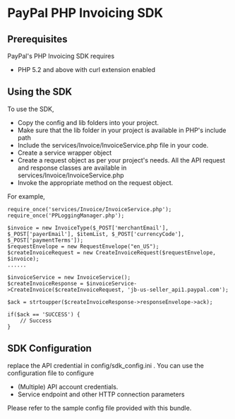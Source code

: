 
PayPal PHP Invoicing SDK
===============================

Prerequisites
-------------

PayPal's PHP Invoicing SDK requires 

 * PHP 5.2 and above with curl extension enabled
  

Using the SDK
-------------

To use the SDK, 

* Copy the config and lib folders into your project.
* Make sure that the lib folder in your project is available in PHP's include path
* Include the services/Invoice/InvoiceService.php file in your code.
* Create a service wrapper object
* Create a request object as per your project's needs. All the API request and response classes are available in services/Invoice/InvoiceService.php
* Invoke the appropriate method on the request object.

For example,

	require_once('services/Invoice/InvoiceService.php');
	require_once('PPLoggingManager.php');

  	$invoice = new InvoiceType($_POST['merchantEmail'], $_POST['payerEmail'], $itemList, $_POST['currencyCode'], $_POST['paymentTerms']);
	$requestEnvelope = new RequestEnvelope("en_US");
	$createInvoiceRequest = new CreateInvoiceRequest($requestEnvelope, $invoice);
	......

	$invoiceService = new InvoiceService();
	$createInvoiceResponse = $invoiceService->CreateInvoice($createInvoiceRequest, 'jb-us-seller_api1.paypal.com');
	
	$ack = strtoupper($createInvoiceResponse->responseEnvelope->ack);
 
	if($ack == 'SUCCESS') {
		// Success
	}
  
 

SDK Configuration
-----------------

replace the API credential in config/sdk_config.ini . You can use the configuration file to configure

 * (Multiple) API account credentials.
 * Service endpoint and other HTTP connection parameters 


Please refer to the sample config file provided with this bundle.
